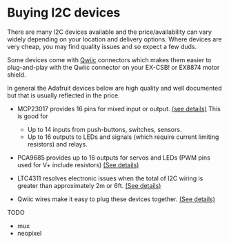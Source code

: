 # Buying I2C devices

There are many I2C devices available and the price/availability can vary widely depending on your location and delivery options. Where devices are very cheap, you may find quality issues and so expect a few duds. 

Some devices come with [Qwiic](https://learn.adafruit.com/introducing-adafruit-stemma-qt/technical-specs) connectors which makes them easier to plug-and-play with the Qwiic connector on your EX-CSB! or EX8874 motor shield. 

In general the Adafruit devices below are high quality and well documented but that is usually reflected in the price.

- MCP23017 provides 16 pins for mixed input or output.
[(see details)](https://www.adafruit.com/product/5346#technical-details) This is good for
    - Up to 14 inputs from push-buttons, switches, sensors.
    - Up to 16 outputs to LEDs and signals (which require current limiting resistors) and relays.

- PCA9685 provides up to 16 outputs for servos and LEDs (PWM pins used for V+ include resistors) [(See details)](https://www.adafruit.com/product/815)

- LTC4311 resolves electronic issues when the total of I2C wiring is greater than approximately 2m or 6ft. [(See details)](https://www.adafruit.com/product/4756)

- Qwiic wires make it easy to plug these devices together.
[(See details)](https://www.adafruit.com/product/4210)

TODO

- mux
- neopixel
